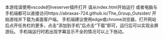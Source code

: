本游戏请使用vscode的liveserver插件打开
请从index.html开始运行
或者电脑与手机端都可以直接访问https://abraxas-724.github.io/The_Group_Outsider/  开始游戏并下载为桌面客户端。
手机端建议使用edge或chrome浏览器，打开网站后点开任务栏的更多，点击“添加到手机”后点击“下载”即可，运行后可以实现全屏游玩。
手机端运行时若出现字幕显示不全的情况可以上下拖动。
